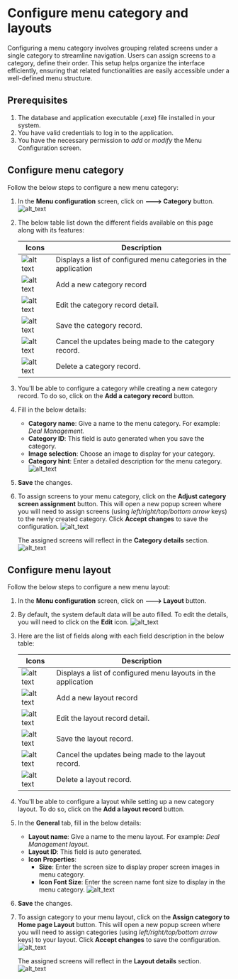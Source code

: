 # Configure menu category and layouts

Configuring a menu category involves grouping related screens under a single category to streamline navigation. Users can assign screens to a category, define their order. This setup helps organize the interface efficiently, ensuring that related functionalities are easily accessible under a well-defined menu structure.

## Prerequisites
1.	The database and application executable (.exe) file installed in your system.
2.	You have valid credentials to log in to the application.
3.	You have the necessary permission to *add* or *modify* the Menu Configuration screen.

## Configure menu category

Follow the below steps to configure a new menu category:

1. In the **Menu configuration** screen, click on **---> Category** button.
    ![alt_text](../images/menu_category_1.png)

2. The below table list down the different fields available on this page along with its features:

    | Icons      | Description                          |
    | ----------- | ------------------------------------ |
    | ![alt text](../images/icons/category_listing_icon.png)       | Displays a list of configured menu categories in the application  |
    | ![alt text](../images/icons/add_record_icon.png)        | Add a new category record |
    | ![alt text](../images/icons/edit_record_icon.png)    | Edit the category record detail. |
    | ![alt text](../images/icons/save_icon.png)        |  Save the category record. |
    | ![alt text](../images/icons/edit_current_icon.png)  | Cancel the updates being made to the category record. |
    | ![alt text](../images/icons/delete_icon.png)  | Delete a category record. |
 	
3. You'll be able to configure a category while creating a new category record. To do so, click on the **Add a category record** button.
4. Fill in the below details:

    * **Category name**: Give a name to the menu category. For example: *Deal Management.*
    * **Category ID**: This field is auto generated when you save the category.
    * **Image selection**: Choose an image to display for your category.
    * **Category hint**: Enter a detailed description for the menu category.
    ![alt_text](../images/menu_category_2.png)

5. **Save** the changes.
6. To assign screens to your menu category, click on the **Adjust category screen assignment** button. This will open a new popup screen where you will need to assign screens (using *left/right/top/bottom arrow* keys) to the newly created category. Click **Accept changes** to save the configuration.
![alt_text](../images/menu_category_3.png)

    The assigned screens will reflect in the **Category details** section.
    ![alt_text](../images/menu_category_4.png)
 
## Configure menu layout

Follow the below steps to configure a new menu layout:

1. In the **Menu configuration** screen, click on **---> Layout** button. 
2. By default, the system default data will be auto filled. To edit the details, you will need to click on the **Edit** icon.
![alt_text](../images/menu_layout_1.png)

3. Here are the list of fields along with each field description in the below table:

    | Icons      | Description                          |
    | ----------- | ------------------------------------ |
    | ![alt text](../images/icons/layout_listing_icon.png)       | Displays a list of configured menu layouts in the application  |
    | ![alt text](../images/icons/add_record_icon.png)        | Add a new layout record |
    | ![alt text](../images/icons/edit_record_icon.png)    | Edit the layout record detail. |
    | ![alt text](../images/icons/save_icon.png)        |  Save the layout record. |
    | ![alt text](../images/icons/edit_current_icon.png)  | Cancel the updates being made to the layout record. |
    | ![alt text](../images/icons/delete_icon.png)  | Delete a layout record. |
 	
3. You'll be able to configure a layout while setting up a new category layout. To do so, click on the **Add a layout record** button.
4. In the **General** tab, fill in the below details:

    * **Layout name**: Give a name to the menu layout. For example: *Deal Management layout.*
    * **Layout ID**: This field is auto generated.
    * **Icon Properties**: 
        * **Size**: Enter the screen size to display proper screen images in menu category.
        * **Icon Font Size**: Enter the screen name font size to display in the menu category.
        ![alt_text](../images/menu_layout_2.png)

5. **Save** the changes.

6. To assign category to your menu layout, click on the **Assign category to Home page Layout** button. This will open a new popup screen where you will need to assign categories (using *left/right/top/bottom arrow* keys) to your layout. Click **Accept changes** to save the configuration.
![alt_text](../images/menu_layout_3.png)

    The assigned screens will reflect in the **Layout details** section.
    ![alt_text](../images/menu_layout_4.png)
	
	


 


